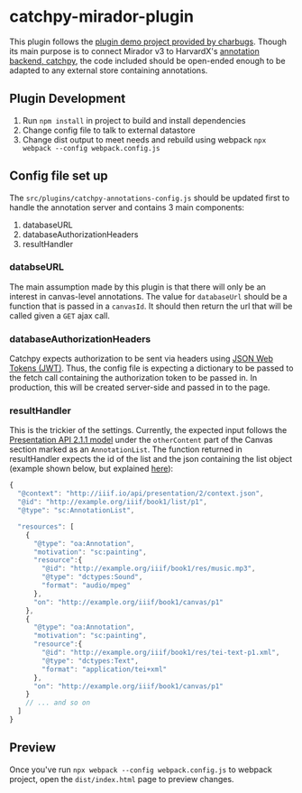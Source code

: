 # catchpy-mirador-plugin
This plugin follows the [plugin demo project provided by charbugs](https://github.com/charbugs/mirador-plugin-demos). Though its main purpose is to connect Mirador v3 to HarvardX's [annotation backend, catchpy](https://github.com/nmaekawa/catchpy), the code included should be open-ended enough to be adapted to any external store containing annotations.

## Plugin Development
1. Run `npm install` in project to build and install dependencies
2. Change config file to talk to external datastore
3. Change dist output to meet needs and rebuild using webpack `npx webpack --config webpack.config.js`
## Config file set up
The `src/plugins/catchpy-annotations-config.js` should be updated first to handle the annotation server and contains 3 main components:
1. databaseURL
2. databaseAuthorizationHeaders
3. resultHandler

### databseURL
The main assumption made by this plugin is that there will only be an interest in canvas-level annotations. The value for `databaseUrl` should be a function that is passed in a `canvasId`. It should then return the url that will be called given a `GET` ajax call.

### databaseAuthorizationHeaders
Catchpy  expects authorization to be sent via headers using [JSON Web Tokens (JWT)](https://jwt.io/). Thus, the config file is expecting a dictionary to be passed to the fetch call containing the authorization token to be passed in. In production, this will be created server-side and passed in to the page.

### resultHandler
This is the trickier of the settings. Currently, the expected input follows the [Presentation API 2.1.1 model](https://iiif.io/api/presentation/2.1/#canvas) under the `otherContent` part of the Canvas section marked as an `AnnotationList`. The function returned in resultHandler expects the id of the list and the json containing the list object (example shown below, but explained [here](https://iiif.io/api/presentation/2.1/#annotation-list)):
```javascript
{
  "@context": "http://iiif.io/api/presentation/2/context.json",
  "@id": "http://example.org/iiif/book1/list/p1",
  "@type": "sc:AnnotationList",

  "resources": [
    {
      "@type": "oa:Annotation",
      "motivation": "sc:painting",
      "resource":{
        "@id": "http://example.org/iiif/book1/res/music.mp3",
        "@type": "dctypes:Sound",
        "format": "audio/mpeg"
      },
      "on": "http://example.org/iiif/book1/canvas/p1"
    },
    {
      "@type": "oa:Annotation",
      "motivation": "sc:painting",
      "resource":{
        "@id": "http://example.org/iiif/book1/res/tei-text-p1.xml",
        "@type": "dctypes:Text",
        "format": "application/tei+xml"
      },
      "on": "http://example.org/iiif/book1/canvas/p1"
    }
    // ... and so on
  ]
}
```

## Preview
Once you've run `npx webpack --config webpack.config.js` to webpack project, open the `dist/index.html` page to preview changes.